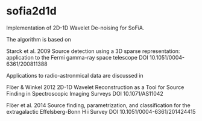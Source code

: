 sofia2d1d
=========

Implementation of 2D-1D Wavelet De-noising for SoFiA.

The algorithm is based on 

Starck et al. 2009
Source detection using a 3D sparse representation: application to the Fermi gamma-ray space telescope
DOI 10.1051/0004-6361/200811388

Applications to radio-astronmical data are discussed in

Flöer & Winkel 2012
2D-1D Wavelet Reconstruction as a Tool for Source Finding in Spectroscopic Imaging Surveys
DOI 10.1071/AS11042

Flöer et al. 2014
Source finding, parametrization, and classification for the extragalactic Effelsberg-Bonn H i Survey
DOI 10.1051/0004-6361/201424415
